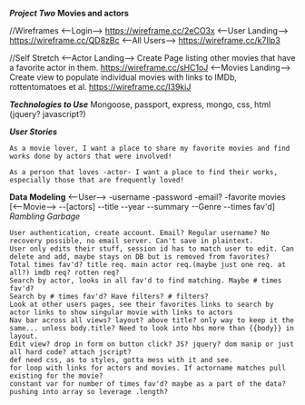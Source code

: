 ***Project Two***
**Movies and actors**

//Wireframes
<--Login-->
https://wireframe.cc/2eCO3x
<--User Landing-->
https://wireframe.cc/QD8zBc
<--All Users-->
https://wireframe.cc/k7Ilp3


//Self Stretch
<--Actor Landing-->
Create Page listing other movies that have a favorite actor in them.
https://wireframe.cc/sHC1oJ
<--Movies Landing-->
Create view to populate individual movies with links to IMDb, rottentomatoes et al.
https://wireframe.cc/I39kiJ


***Technologies to Use***
Mongoose, passport, express, mongo, css, html (jquery? javascript?)


***User Stories***
```
As a movie lover, I want a place to share my favorite movies and find works done by actors that were involved!
```
```
As a person that loves -actor- I want a place to find their works, especially those that are frequently loved!
```


**Data Modeling**
<--User-->
-username
-password
-email?
-favorite movies
  [<--Movie-->
  --[actors]
  --title
  --year
  --summary
  --Genre
  --times fav'd]
*Rambling Garbage*
```
User authentication, create account. Email? Regular username? No recovery possible, no email server. Can't save in plaintext.
User only edits their stuff, session id has to match user to edit. Can delete and add, maybe stays on DB but is removed from favorites?
Total times fav'd? title req. main actor req.(maybe just one req. at all?) imdb req? rotten req?
Search by actor, looks in all fav'd to find matching. Maybe # times fav'd?
Search by # times fav'd? Have filters? # filters?
Look at other users pages, see their favorites links to search by actor links to show singular movie with links to actors
Nav bar across all views? layout? above title? only way to keep it the same... unless body.title? Need to look into hbs more than {{body}} in layout.
Edit view? drop in form on button click? JS? jquery? dom manip or just all hard code? attach jscript?
def need css, as to styles, gotta mess with it and see.
for loop with links for actors and movies. If actorname matches pull existing for the movie?
constant var for number of times fav'd? maybe as a part of the data?
pushing into array so leverage .length?
```
